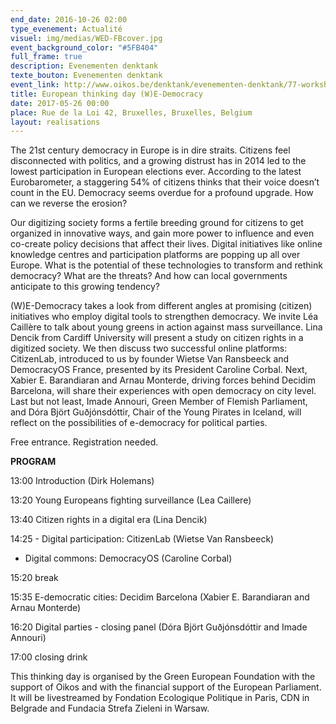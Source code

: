 ```yaml
---
end_date: 2016-10-26 02:00
type_evenement: Actualité
visuel: img/medias/WED-FBcover.jpg
event_background_color: "#5FB404"
full_frame: true
description: Evenementen denktank
texte_bouton: Evenementen denktank
event_link: http://www.oikos.be/denktank/evenementen-denktank/77-workshop-w-e-democracy
title: European thinking day (W)E-Democracy
date: 2017-05-26 00:00
place: Rue de la Loi 42, Bruxelles, Bruxelles, Belgium
layout: realisations
---
```



The 21st century democracy in Europe is in dire straits. Citizens feel disconnected with politics, and a growing distrust has in 2014 led to the lowest participation in European elections ever. According to the latest Eurobarometer, a staggering 54% of citizens thinks that their voice doesn’t count in the EU. Democracy seems overdue for a profound upgrade. How can we reverse the erosion?

Our digitizing society forms a fertile breeding ground for citizens to get organized in innovative ways, and gain more power to influence and even co-create policy decisions that affect their lives. Digital initiatives like online knowledge centres and participation platforms are popping up all over Europe. What is the potential of these technologies to transform and rethink democracy? What are the threats? And how can local governments anticipate to this growing tendency?

(W)E-Democracy takes a look from different angles at promising (citizen) initiatives who employ digital tools to strengthen democracy. We invite Léa Caillère to talk about young greens in action against mass surveillance. Lina Dencik from Cardiff University will present a study on citizen rights in a digitized society. We then discuss two successful online platforms: CitizenLab, introduced to us by founder Wietse Van Ransbeeck and DemocracyOS France, presented by its President Caroline Corbal. Next, Xabier E. Barandiaran and Arnau Monterde, driving forces behind Decidim Barcelona, will share their experiences with open democracy on city level. Last but not least, Imade Annouri, Green Member of Flemish Parliament, and Dóra Björt Guðjónsdóttir, Chair of the Young Pirates in Iceland, will reflect on the possibilities of e-democracy for political parties.

Free entrance. Registration needed.

**PROGRAM**

13:00  Introduction (Dirk Holemans)

13:20  Young Europeans fighting surveillance (Lea Caillere)

13:40  Citizen rights in a digital era (Lina Dencik)

14:25  - Digital participation: CitizenLab (Wietse Van Ransbeeck)

- Digital commons: DemocracyOS (Caroline Corbal)

15:20  break

15:35  E-democratic cities: Decidim Barcelona (Xabier E. Barandiaran and Arnau Monterde)

16:20  Digital parties - closing panel (Dóra Björt Guðjónsdóttir and Imade Annouri)

17:00  closing drink

This thinking day is organised by the Green European Foundation with the support of Oikos and with the financial support of the European Parliament. It will be livestreamed by Fondation Ecologique Politique in Paris, CDN in Belgrade and Fundacia Strefa Zieleni in Warsaw.
